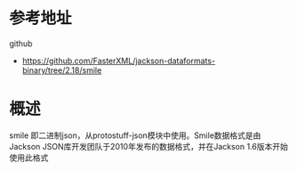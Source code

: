 # 参考地址
github
- https://github.com/FasterXML/jackson-dataformats-binary/tree/2.18/smile

# 概述
smile 即二进制json，从protostuff-json模块中使用。Smile数据格式是由Jackson JSON库开发团队于2010年发布的数据格式，并在Jackson 1.6版本开始使用此格式
